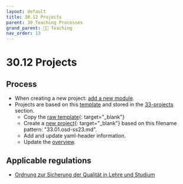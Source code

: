 ```yaml
---
layout: default
title: 30.12 Projects
parent: 30 Teaching Processes
grand_parent: 🧑‍🏫 Teaching
nav_order: 13
---
```


# 30.12 Projects

## Process

- When creating a new project: [add a new module](30.09.new_modules.html).
- Projects are based on this [template](30.12.project_template.html) and stored in the [33-projects](../33_projects/) section.
  - Copy the [raw template](https://raw.githubusercontent.com/digital-work-lab/handbook/main/docs/30-teaching/30_processes/30.12.project_template.md){: target="_blank"}
  - Create a [new project](https://github.com/digital-work-lab/handbook/new/main/docs/30-teaching/33_projects){: target="_blank"} based on this filename pattern: "33.01.osd-ss23.md".
  - Add and update yaml-header information.
  - Update the [overview](30.02.courses.html).

## Applicable regulations

- [Ordnung zur Sicherung der Qualität in Lehre und Studium](https://www.uni-bamberg.de/fileadmin/www.abt-studium/Rechtsvorschriften/1Organisation/Evaluation%20Lehre%20Studium/O-Sicherung-Qualitaet-Lehre-Studium-1.pdf)
